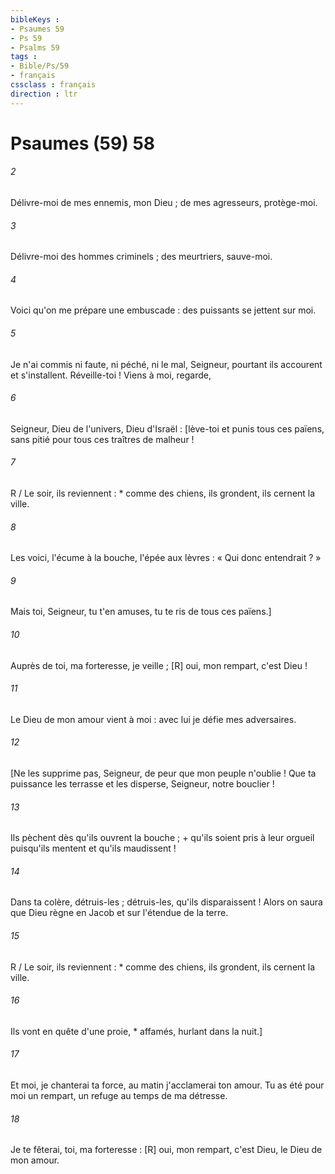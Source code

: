 ```yaml
---
bibleKeys : 
- Psaumes 59
- Ps 59
- Psalms 59
tags : 
- Bible/Ps/59
- français
cssclass : français
direction : ltr
---
```


# Psaumes (59) 58

###### 2
Délivre-moi de mes ennemis, mon Dieu ; de mes agresseurs, protège-moi.
###### 3
Délivre-moi des hommes criminels ; des meurtriers, sauve-moi.
###### 4
Voici qu'on me prépare une embuscade : des puissants se jettent sur moi.
###### 5
Je n'ai commis ni faute, ni péché, ni le mal, Seigneur, pourtant ils accourent et s'installent. Réveille-toi ! Viens à moi, regarde,
###### 6
Seigneur, Dieu de l'univers, Dieu d'Israël : [lève-toi et punis tous ces païens, sans pitié pour tous ces traîtres de malheur !
###### 7
R / Le soir, ils reviennent : * comme des chiens, ils grondent, ils cernent la ville.
###### 8
Les voici, l'écume à la bouche, l'épée aux lèvres : « Qui donc entendrait ? »
###### 9
Mais toi, Seigneur, tu t'en amuses, tu te ris de tous ces païens.]
###### 10
Auprès de toi, ma forteresse, je veille ; [R] oui, mon rempart, c'est Dieu !
###### 11
Le Dieu de mon amour vient à moi : avec lui je défie mes adversaires.
###### 12
[Ne les supprime pas, Seigneur, de peur que mon peuple n'oublie ! Que ta puissance les terrasse et les disperse, Seigneur, notre bouclier !
###### 13
Ils pèchent dès qu'ils ouvrent la bouche ; + qu'ils soient pris à leur orgueil puisqu'ils mentent et qu'ils maudissent !
###### 14
Dans ta colère, détruis-les ; détruis-les, qu'ils disparaissent ! Alors on saura que Dieu règne en Jacob et sur l'étendue de la terre.
###### 15
R / Le soir, ils reviennent : * comme des chiens, ils grondent, ils cernent la ville.
###### 16
Ils vont en quête d'une proie, * affamés, hurlant dans la nuit.]
###### 17
Et moi, je chanterai ta force, au matin j'acclamerai ton amour. Tu as été pour moi un rempart, un refuge au temps de ma détresse.
###### 18
Je te fêterai, toi, ma forteresse : [R] oui, mon rempart, c'est Dieu, le Dieu de mon amour.
